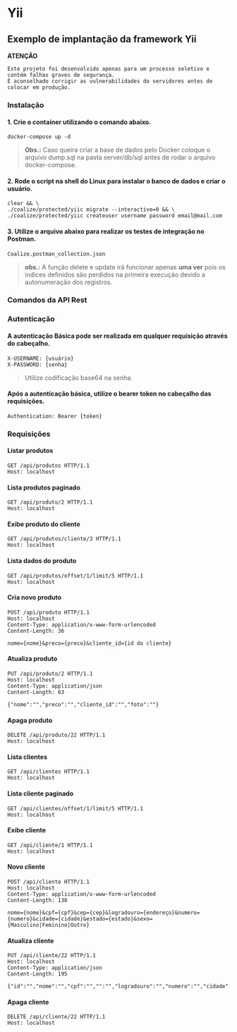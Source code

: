 # Yii
## Exemplo de implantação da framework Yii

**ATENÇÃO**

	Este projeto foi desenvolvido apenas para um processo seletivo e contém falhas graves de segurança.
	É aconselhado corrigir as vulnerabilidades do servidores antes de colocar em produção.

### Instalação

#### 1. Crie o container utilizando o comando abaixo.

	docker-compose up -d

> **Obs.:** Caso queira criar a base de dados pelo Docker coloque o arquivo dump.sql na pasta server/db/sql antes de rodar o arquivo docker-compose.

#### 2. Rode o script na shell do Linux para instalar o banco de dados e criar o usuário.

	clear && \
	./coalize/protected/yiic migrate --interactive=0 && \
	./coalize/protected/yiic createuser username password email@mail.com
	
#### 3. Utilize o arquivo abaixo para realizar os testes de integração no Postman.
	
	Coalize.postman_collection.json
	
>**obs.:** A função delete e update irá funcionar apenas **uma ver** pois os indices definidos são perdidos na primeira execução devido a autonumeração dos registros.

### Comandos da API Rest

### Autenticação

#### A autenticação Básica pode ser realizada em qualquer requisição através do cabeçalho.

	X-USERNAME: {usuário}
	X-PASSWORD: {senha}

> Utilize codificação base64 na senha.
 
#### Após a autenticação básica, utilize o bearer token no cabeçalho das requisições.

	Authentication: Bearer {token}

### Requisições

#### Listar produtos

	GET /api/produtos HTTP/1.1
	Host: localhost

#### Lista produtos paginado

	GET /api/produto/2 HTTP/1.1
	Host: localhost

#### Exibe produto do cliente

	GET /api/produtos/cliente/3 HTTP/1.1
	Host: localhost

#### Lista dados do produto

	GET /api/produtos/offset/1/limit/5 HTTP/1.1
	Host: localhost

#### Cria novo produto

	POST /api/produto HTTP/1.1
	Host: localhost
	Content-Type: application/x-www-form-urlencoded
	Content-Length: 36
	
	nome={nome}&preco={preco}&cliente_id={id do cliente}

#### Atualiza produto

	PUT /api/produto/2 HTTP/1.1
	Host: localhost
	Content-Type: application/json
	Content-Length: 63
	
	{"nome":"","preco":"","cliente_id":"","foto":""}

#### Apaga produto

	DELETE /api/produto/22 HTTP/1.1
	Host: localhost

#### Lista clientes

	GET /api/clientes HTTP/1.1
	Host: localhost

#### Lista cliente paginado

	GET /api/clientes/offset/1/limit/5 HTTP/1.1
	Host: localhost

#### Exibe cliente

	GET /api/cliente/1 HTTP/1.1
	Host: localhost


#### Novo cliente

	POST /api/cliente HTTP/1.1
	Host: localhost
	Content-Type: application/x-www-form-urlencoded
	Content-Length: 130
	
	nome={nome}&cpf={cpf}&cep={cep}&logradouro={endereço}&numero={numero}&cidade={cidade}&estado={estado}&sexo={Masculino|Feminino|Outro}

#### Atualiza cliente

	PUT /api/cliente/22 HTTP/1.1
	Host: localhost
	Content-Type: application/json
	Content-Length: 195
	
	{"id":"","nome":"","cpf":"","":"","logradouro":"","numero":"","cidade":"","estado":"","complemento":"","foto":"","sexo":""}

#### Apaga cliente

	DELETE /api/cliente/22 HTTP/1.1
	Host: localhost

